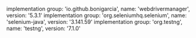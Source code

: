 implementation group: 'io.github.bonigarcia', name: 'webdrivermanager', version: '5.3.1'
    implementation group: 'org.seleniumhq.selenium', name: 'selenium-java', version: '3.141.59'
    implementation group: 'org.testng', name: 'testng', version: '7.1.0'
